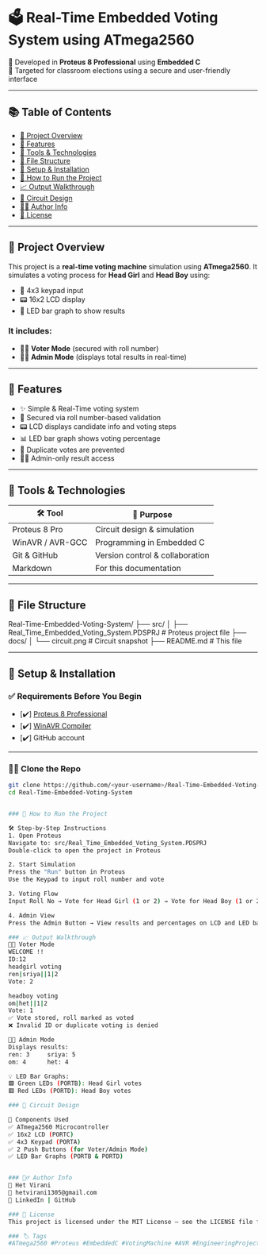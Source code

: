 # 🗳️ Real-Time Embedded Voting System using ATmega2560

🔧 Developed in **Proteus 8 Professional** using **Embedded C**  
🎯 Targeted for classroom elections using a secure and user-friendly interface  

---

## 📚 Table of Contents

- [📌 Project Overview](#-project-overview)
- [🎯 Features](#-features)
- [🧰 Tools & Technologies](#-tools--technologies)
- [📁 File Structure](#-file-structure)
- [🔧 Setup & Installation](#-setup--installation)
- [🚀 How to Run the Project](#-how-to-run-the-project)
- [📈 Output Walkthrough](#-output-walkthrough)
- [🧠 Circuit Design](#-circuit-design)
- [🙋‍♂️ Author Info](#️-author-info)
- [🔐 License](#-license)

---

## 📌 Project Overview

This project is a **real-time voting machine** simulation using **ATmega2560**. It simulates a voting process for **Head Girl** and **Head Boy** using:

- 🧮 4x3 keypad input  
- 📟 16x2 LCD display  
- 🔆 LED bar graph to show results  

### It includes:
- 👨‍🎓 **Voter Mode** (secured with roll number)
- 👨‍🏫 **Admin Mode** (displays total results in real-time)

---

## 🎯 Features

- ✨ Simple & Real-Time voting system  
- 🔐 Secured via roll number-based validation  
- 📟 LCD displays candidate info and voting steps  
- 📊 LED bar graph shows voting percentage  
- 🚫 Duplicate votes are prevented  
- 🧑‍💼 Admin-only result access  

---

## 🧰 Tools & Technologies

| 🛠 Tool            | 🧩 Purpose                          |
|-------------------|-------------------------------------|
| Proteus 8 Pro     | Circuit design & simulation         |
| WinAVR / AVR-GCC  | Programming in Embedded C           |
| Git & GitHub      | Version control & collaboration     |
| Markdown          | For this documentation              |

---

## 📁 File Structure

Real-Time-Embedded-Voting-System/
├── src/
│ ├── Real_Time_Embedded_Voting_System.PDSPRJ # Proteus project file
├── docs/
│ └── circuit.png # Circuit snapshot
├── README.md # This file

---

## 🔧 Setup & Installation

### ✅ Requirements Before You Begin

- [✔️] [Proteus 8 Professional](https://www.labcenter.com/)
- [✔️] [WinAVR Compiler](http://winavr.sourceforge.net/)
- [✔️] GitHub account

---

### 🧑‍💻 Clone the Repo

```bash
git clone https://github.com/<your-username>/Real-Time-Embedded-Voting-System.git
cd Real-Time-Embedded-Voting-System


### 🚀 How to Run the Project

🛠️ Step-by-Step Instructions
1. Open Proteus
Navigate to: src/Real_Time_Embedded_Voting_System.PDSPRJ
Double-click to open the project in Proteus

2. Start Simulation
Press the "Run" button in Proteus
Use the Keypad to input roll number and vote

3. Voting Flow
Input Roll No → Vote for Head Girl (1 or 2) → Vote for Head Boy (1 or 2)

4. Admin View
Press the Admin Button → View results and percentages on LCD and LED bars

### 📈 Output Walkthrough
👨‍🎓 Voter Mode
WELCOME !!
ID:12
headgirl voting
ren|sriya||1|2
Vote: 2

headboy voting
om|het||1|2
Vote: 1
✅ Vote stored, roll marked as voted
❌ Invalid ID or duplicate voting is denied

👩‍🏫 Admin Mode
Displays results:
ren: 3     sriya: 5
om: 4      het: 4

💡 LED Bar Graphs:
🟩 Green LEDs (PORTB): Head Girl votes
🟥 Red LEDs (PORTD): Head Boy votes

### 🧠 Circuit Design

🔌 Components Used
✅ ATmega2560 Microcontroller
✅ 16x2 LCD (PORTC)
✅ 4x3 Keypad (PORTA)
✅ 2 Push Buttons (for Voter/Admin Mode)
✅ LED Bar Graphs (PORTB & PORTD)


### 🙋‍♂️ Author Info
👤 Het Virani
📧 hetvirani1305@gmail.com
🔗 LinkedIn | GitHub

### 🔐 License
This project is licensed under the MIT License – see the LICENSE file for details.

### 🏷️ Tags
#ATmega2560 #Proteus #EmbeddedC #VotingMachine #AVR #EngineeringProject #LCD #Keypad
